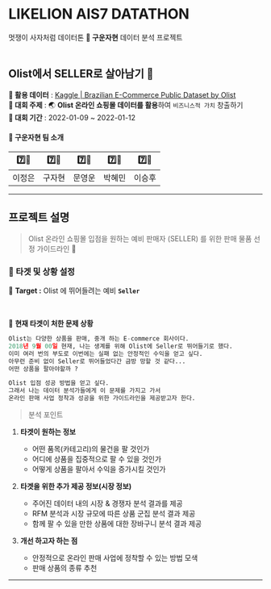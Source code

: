 # LIKELION AIS7 DATATHON 
멋쟁이 사자처럼 데이터톤 **🥉 구운자현** 데이터 분석 프로젝트 
<br/>
<br/>

## Olist에서 SELLER로 살아남기 👊
**📌 활용 데이터** : [Kaggle | Brazilian E-Commerce Public Dataset by Olist](https://www.kaggle.com/datasets/olistbr/brazilian-ecommerce)    
**📌 대회 주제** : 🌏 **Olist 온라인 쇼핑몰 데이터를 활용**하여 ```비즈니스적 가치``` 창출하기      
**📌 대회 기간** : 2022-01-09 ~ 2022-01-12

#### 🦁 구운자현 팀 소개
| 7️⃣🦁 | 7️⃣🦁 | 7️⃣🦁 | 7️⃣🦁 | 7️⃣🦁 |
| :---: | :---: | :---: | :---: | :---: |
| 이정은 | 구자현 | 문영운 | 박혜민 | 이승후 |

---
## 프로젝트 설명 
> Olist 온라인 쇼핑몰 입점을 원하는 예비 판매자 (SELLER) 를 위한 판매 물품 선정 가이드라인 👊

### 🤔 타겟 및 상황 설정

📌 **Target :** Olist 에 뛰어들려는 예비 **`Seller`**

<br/>

📝 **현재 타겟이 처한 문제 상황**

```python
Olist는 다양한 상품을 판매, 중개 하는 E-commerce 회사이다.
2018년 9월 00일 현재, 나는 생계를 위해 Olist에 Seller로 뛰어들기로 했다. 
이미 여러 번의 부도로 이번에는 실패 없는 안정적인 수익을 얻고 싶다. 
아무런 준비 없이 Seller로 뛰어들었다간 금방 망할 것 같다... 
어떤 상품을 팔아야할까 ?

Olist 입점 성공 방법을 얻고 싶다.
그래서 나는 데이터 분석가들에게 이 문제를 가지고 가서
온라인 판매 사업 정착과 성공을 위한 가이드라인을 제공받고자 한다.
```

>분석 포인트

1. **타겟이 원하는 정보** 
    - 어떤 품목(카테고리)의 물건을 팔 것인가
    - 어디에 상품을 집중적으로 팔 수 있을 것인가 
    - 어떻게 상품을 팔아서 수익을 증가시킬 것인가 
    
2. **타겟을 위한 추가 제공 정보(시장 정보)**
    - 주어진 데이터 내의 시장 & 경쟁자 분석 결과를 제공
    - RFM 분석과 시장 규모에 따른 상품 군집 분석 결과 제공
    - 함께 팔 수 있을 만한 상품에 대한 장바구니 분석 결과 제공
    
3. **개선 하고자 하는 점** 
    - 안정적으로 온라인 판매 사업에 정착할 수 있는 방법 모색
    - 판매 상품의 종류 추천

---

